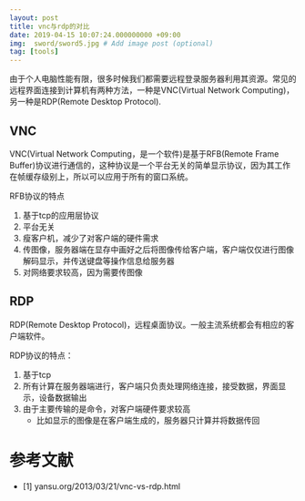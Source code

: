 ```yaml
---
layout: post
title: vnc与rdp的对比
date: 2019-04-15 10:07:24.000000000 +09:00
img:  sword/sword5.jpg # Add image post (optional)
tag: [tools]
---
```

由于个人电脑性能有限，很多时候我们都需要远程登录服务器利用其资源。常见的远程界面连接到计算机有两种方法，一种是VNC(Virtual Network Computing)，另一种是RDP(Remote Desktop Protocol).

## VNC
VNC(Virtual Network Computing，是一个软件)是基于RFB(Remote Frame Buffer)协议进行通信的，这种协议是一个平台无关的简单显示协议，因为其工作在帧缓存级别上，所以可以应用于所有的窗口系统。

RFB协议的特点
1. 基于tcp的应用层协议
2. 平台无关
3. 瘦客户机，减少了对客户端的硬件需求
4. 传图像，服务器端在显存中画好之后将图像传给客户端，客户端仅仅进行图像解码显示，并传送键盘等操作信息给服务器
5. 对网络要求较高，因为需要传图像

## RDP
RDP(Remote Desktop Protocol)，远程桌面协议。一般主流系统都会有相应的客户端软件。

RDP协议的特点：
1. 基于tcp
2. 所有计算在服务器端进行，客户端只负责处理网络连接，接受数据，界面显示，设备数据输出
3. 由于主要传输的是命令，对客户端硬件要求较高
    - 比如显示的图像是在客户端生成的，服务器只计算并将数据传回

# 参考文献
- [1] yansu.org/2013/03/21/vnc-vs-rdp.html

